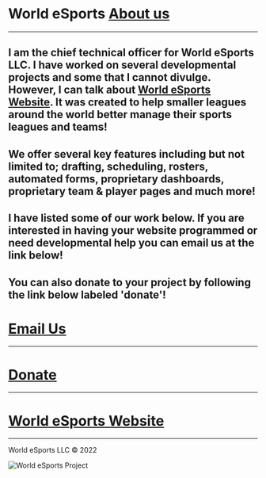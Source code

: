 # World eSports <a href="https://bestthereis1983.me/aboutme">About us</a>
---
 I am the chief technical officer for World eSports LLC. I have worked on several developmental projects and some that I cannot divulge. However, I can talk about <a href="https://worldesports.app">World eSports Website</a>. It was created to help smaller leagues around the world better manage their sports leagues and teams! 
---

 **We offer several key features including but not limited to; drafting, scheduling, rosters, automated forms, proprietary dashboards, proprietary team & player pages and much more!**
---

 I have listed some of our work below. If you are interested in having your website programmed or need developmental help you can email us at the link below!
---

 You can also donate to your project by following the link below labeled 'donate'!
---


# <a href="mailto:chieftech@worldesports.app">Email Us</a>
---
# <a href="https://bestthereis1983.me/funding.yml">Donate</a>
---
# <a href="https://worldesports.app" target="_blank">World eSports Website</a>
---

 World eSports LLC &copy; 2022 

 <img src="https://worldesports.app/media/f55a4s3v/wehl_media_logo_4.png" alt="World eSports Project"><br>
 
